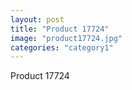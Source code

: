 ```yaml
---
layout: post
title: "Product 17724"
image: "product17724.jpg"
categories: "category1"
---
```

Product 17724
